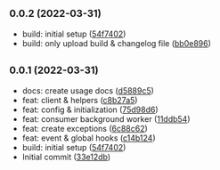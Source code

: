## <small>0.0.2 (2022-03-31)</small>

* build: initial setup ([54f7402](https://github.com/chirgjin/gcp-pub-sub/commit/54f7402))
* build: only upload build & changelog file ([bb0e896](https://github.com/chirgjin/gcp-pub-sub/commit/bb0e896))

## <small>0.0.1 (2022-03-31)</small>

* docs: create usage docs ([d5889c5](https://github.com/chirgjin/gcp-pub-sub/commit/d5889c5))
* feat: client & helpers ([c8b27a5](https://github.com/chirgjin/gcp-pub-sub/commit/c8b27a5))
* feat: config & initialization ([75d98d6](https://github.com/chirgjin/gcp-pub-sub/commit/75d98d6))
* feat: consumer background worker ([11ddb54](https://github.com/chirgjin/gcp-pub-sub/commit/11ddb54))
* feat: create exceptions ([6c88c62](https://github.com/chirgjin/gcp-pub-sub/commit/6c88c62))
* feat: event & global hooks ([c14b124](https://github.com/chirgjin/gcp-pub-sub/commit/c14b124))
* build: initial setup ([54f7402](https://github.com/chirgjin/gcp-pub-sub/commit/54f7402))
* Initial commit ([33e12db](https://github.com/chirgjin/gcp-pub-sub/commit/33e12db))

